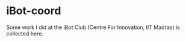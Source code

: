 # iBot-coord
Some work I did at the iBot Club (Centre For Innovation, IIT Madras) is collected here.
